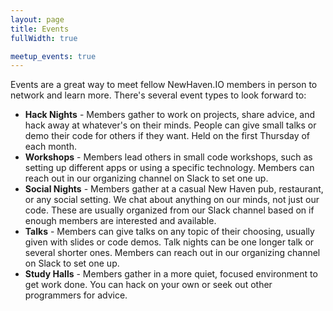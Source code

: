 ```yaml
---
layout: page
title: Events
fullWidth: true

meetup_events: true
---
```


Events are a great way to meet fellow NewHaven.IO members in person to network and learn more. There's several event types to look forward to:

* **Hack Nights** - Members gather to work on projects, share advice, and hack away at whatever's on their minds. People can give small talks or demo their code for others if they want. Held on the first Thursday of each month.
* **Workshops** - Members lead others in small code workshops, such as setting up different apps or using a specific technology. Members can reach out in our organizing channel on Slack to set one up.
* **Social Nights** - Members gather at a casual New Haven pub, restaurant, or any social setting. We chat about anything on our minds, not just our code. These are usually organized from our Slack channel based on if enough members are interested and available.
* **Talks** - Members can give talks on any topic of their choosing, usually given with slides or code demos. Talk nights can be one longer talk or several shorter ones. Members can reach out in our organizing channel on Slack to set one up.
* **Study Halls** - Members gather in a more quiet, focused environment to get work done. You can hack on your own or seek out other programmers for advice.

<section id="meetup-events">
  <meetup-events
    id="events"
    class="md:flex md:flex-wrap md:p-2"
    max-events="5">
  </meetup-events>
</section>

